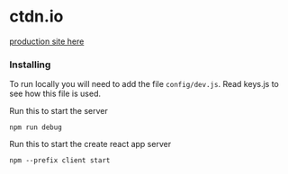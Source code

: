 # ctdn.io

[production site here](ctdn.io)

### Installing

To run locally you will need to add the file `config/dev.js`. Read keys.js to see how this file is used.

Run this to start the server
```
npm run debug
```

Run this to start the create react app server
```
npm --prefix client start
```